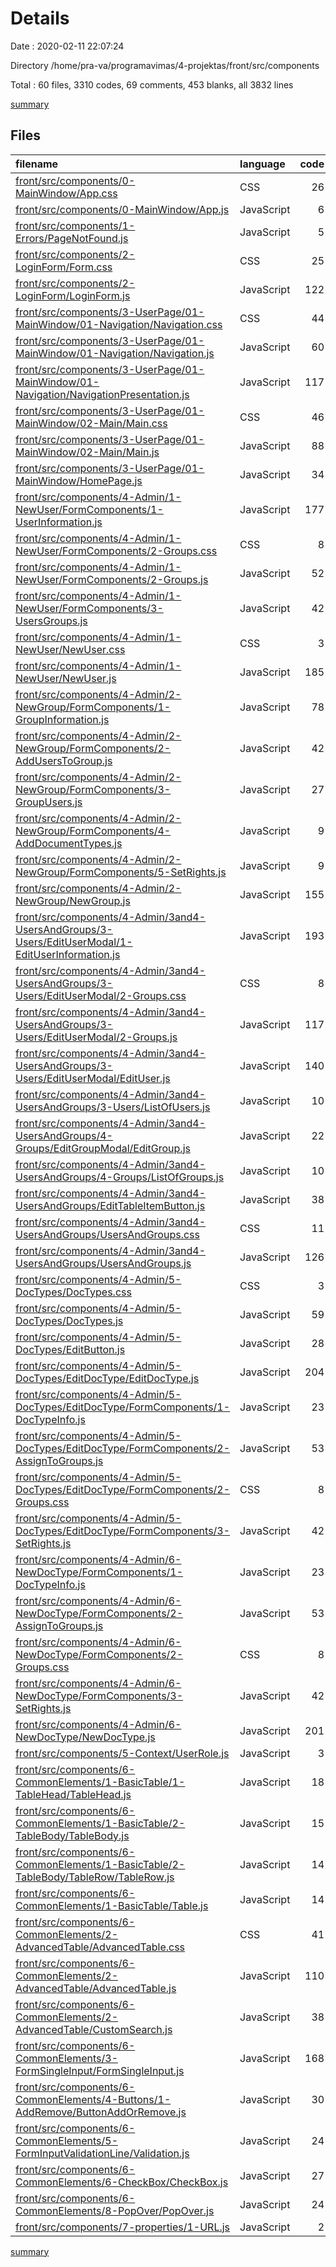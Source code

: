 # Details

Date : 2020-02-11 22:07:24

Directory /home/pra-va/programavimas/4-projektas/front/src/components

Total : 60 files,  3310 codes, 69 comments, 453 blanks, all 3832 lines

[summary](results.md)

## Files
| filename | language | code | comment | blank | total |
| :--- | :--- | ---: | ---: | ---: | ---: |
| [front/src/components/0-MainWindow/App.css](/front/src/components/0-MainWindow/App.css) | CSS | 26 | 0 | 7 | 33 |
| [front/src/components/0-MainWindow/App.js](/front/src/components/0-MainWindow/App.js) | JavaScript | 6 | 0 | 3 | 9 |
| [front/src/components/1-Errors/PageNotFound.js](/front/src/components/1-Errors/PageNotFound.js) | JavaScript | 5 | 0 | 3 | 8 |
| [front/src/components/2-LoginForm/Form.css](/front/src/components/2-LoginForm/Form.css) | CSS | 25 | 7 | 7 | 39 |
| [front/src/components/2-LoginForm/LoginForm.js](/front/src/components/2-LoginForm/LoginForm.js) | JavaScript | 122 | 0 | 11 | 133 |
| [front/src/components/3-UserPage/01-MainWindow/01-Navigation/Navigation.css](/front/src/components/3-UserPage/01-MainWindow/01-Navigation/Navigation.css) | CSS | 44 | 0 | 10 | 54 |
| [front/src/components/3-UserPage/01-MainWindow/01-Navigation/Navigation.js](/front/src/components/3-UserPage/01-MainWindow/01-Navigation/Navigation.js) | JavaScript | 60 | 0 | 8 | 68 |
| [front/src/components/3-UserPage/01-MainWindow/01-Navigation/NavigationPresentation.js](/front/src/components/3-UserPage/01-MainWindow/01-Navigation/NavigationPresentation.js) | JavaScript | 117 | 1 | 16 | 134 |
| [front/src/components/3-UserPage/01-MainWindow/02-Main/Main.css](/front/src/components/3-UserPage/01-MainWindow/02-Main/Main.css) | CSS | 46 | 0 | 9 | 55 |
| [front/src/components/3-UserPage/01-MainWindow/02-Main/Main.js](/front/src/components/3-UserPage/01-MainWindow/02-Main/Main.js) | JavaScript | 88 | 0 | 6 | 94 |
| [front/src/components/3-UserPage/01-MainWindow/HomePage.js](/front/src/components/3-UserPage/01-MainWindow/HomePage.js) | JavaScript | 34 | 0 | 6 | 40 |
| [front/src/components/4-Admin/1-NewUser/FormComponents/1-UserInformation.js](/front/src/components/4-Admin/1-NewUser/FormComponents/1-UserInformation.js) | JavaScript | 177 | 0 | 17 | 194 |
| [front/src/components/4-Admin/1-NewUser/FormComponents/2-Groups.css](/front/src/components/4-Admin/1-NewUser/FormComponents/2-Groups.css) | CSS | 8 | 0 | 2 | 10 |
| [front/src/components/4-Admin/1-NewUser/FormComponents/2-Groups.js](/front/src/components/4-Admin/1-NewUser/FormComponents/2-Groups.js) | JavaScript | 52 | 0 | 9 | 61 |
| [front/src/components/4-Admin/1-NewUser/FormComponents/3-UsersGroups.js](/front/src/components/4-Admin/1-NewUser/FormComponents/3-UsersGroups.js) | JavaScript | 42 | 0 | 8 | 50 |
| [front/src/components/4-Admin/1-NewUser/NewUser.css](/front/src/components/4-Admin/1-NewUser/NewUser.css) | CSS | 3 | 0 | 1 | 4 |
| [front/src/components/4-Admin/1-NewUser/NewUser.js](/front/src/components/4-Admin/1-NewUser/NewUser.js) | JavaScript | 185 | 0 | 25 | 210 |
| [front/src/components/4-Admin/2-NewGroup/FormComponents/1-GroupInformation.js](/front/src/components/4-Admin/2-NewGroup/FormComponents/1-GroupInformation.js) | JavaScript | 78 | 0 | 10 | 88 |
| [front/src/components/4-Admin/2-NewGroup/FormComponents/2-AddUsersToGroup.js](/front/src/components/4-Admin/2-NewGroup/FormComponents/2-AddUsersToGroup.js) | JavaScript | 42 | 0 | 6 | 48 |
| [front/src/components/4-Admin/2-NewGroup/FormComponents/3-GroupUsers.js](/front/src/components/4-Admin/2-NewGroup/FormComponents/3-GroupUsers.js) | JavaScript | 27 | 0 | 4 | 31 |
| [front/src/components/4-Admin/2-NewGroup/FormComponents/4-AddDocumentTypes.js](/front/src/components/4-Admin/2-NewGroup/FormComponents/4-AddDocumentTypes.js) | JavaScript | 9 | 0 | 3 | 12 |
| [front/src/components/4-Admin/2-NewGroup/FormComponents/5-SetRights.js](/front/src/components/4-Admin/2-NewGroup/FormComponents/5-SetRights.js) | JavaScript | 9 | 0 | 3 | 12 |
| [front/src/components/4-Admin/2-NewGroup/NewGroup.js](/front/src/components/4-Admin/2-NewGroup/NewGroup.js) | JavaScript | 155 | 0 | 12 | 167 |
| [front/src/components/4-Admin/3and4-UsersAndGroups/3-Users/EditUserModal/1-EditUserInformation.js](/front/src/components/4-Admin/3and4-UsersAndGroups/3-Users/EditUserModal/1-EditUserInformation.js) | JavaScript | 193 | 0 | 18 | 211 |
| [front/src/components/4-Admin/3and4-UsersAndGroups/3-Users/EditUserModal/2-Groups.css](/front/src/components/4-Admin/3and4-UsersAndGroups/3-Users/EditUserModal/2-Groups.css) | CSS | 8 | 0 | 2 | 10 |
| [front/src/components/4-Admin/3and4-UsersAndGroups/3-Users/EditUserModal/2-Groups.js](/front/src/components/4-Admin/3and4-UsersAndGroups/3-Users/EditUserModal/2-Groups.js) | JavaScript | 117 | 0 | 12 | 129 |
| [front/src/components/4-Admin/3and4-UsersAndGroups/3-Users/EditUserModal/EditUser.js](/front/src/components/4-Admin/3and4-UsersAndGroups/3-Users/EditUserModal/EditUser.js) | JavaScript | 140 | 0 | 23 | 163 |
| [front/src/components/4-Admin/3and4-UsersAndGroups/3-Users/ListOfUsers.js](/front/src/components/4-Admin/3and4-UsersAndGroups/3-Users/ListOfUsers.js) | JavaScript | 10 | 0 | 3 | 13 |
| [front/src/components/4-Admin/3and4-UsersAndGroups/4-Groups/EditGroupModal/EditGroup.js](/front/src/components/4-Admin/3and4-UsersAndGroups/4-Groups/EditGroupModal/EditGroup.js) | JavaScript | 22 | 0 | 3 | 25 |
| [front/src/components/4-Admin/3and4-UsersAndGroups/4-Groups/ListOfGroups.js](/front/src/components/4-Admin/3and4-UsersAndGroups/4-Groups/ListOfGroups.js) | JavaScript | 10 | 0 | 3 | 13 |
| [front/src/components/4-Admin/3and4-UsersAndGroups/EditTableItemButton.js](/front/src/components/4-Admin/3and4-UsersAndGroups/EditTableItemButton.js) | JavaScript | 38 | 1 | 7 | 46 |
| [front/src/components/4-Admin/3and4-UsersAndGroups/UsersAndGroups.css](/front/src/components/4-Admin/3and4-UsersAndGroups/UsersAndGroups.css) | CSS | 11 | 0 | 3 | 14 |
| [front/src/components/4-Admin/3and4-UsersAndGroups/UsersAndGroups.js](/front/src/components/4-Admin/3and4-UsersAndGroups/UsersAndGroups.js) | JavaScript | 126 | 1 | 12 | 139 |
| [front/src/components/4-Admin/5-DocTypes/DocTypes.css](/front/src/components/4-Admin/5-DocTypes/DocTypes.css) | CSS | 3 | 0 | 1 | 4 |
| [front/src/components/4-Admin/5-DocTypes/DocTypes.js](/front/src/components/4-Admin/5-DocTypes/DocTypes.js) | JavaScript | 59 | 0 | 5 | 64 |
| [front/src/components/4-Admin/5-DocTypes/EditButton.js](/front/src/components/4-Admin/5-DocTypes/EditButton.js) | JavaScript | 28 | 1 | 7 | 36 |
| [front/src/components/4-Admin/5-DocTypes/EditDocType/EditDocType.js](/front/src/components/4-Admin/5-DocTypes/EditDocType/EditDocType.js) | JavaScript | 204 | 17 | 20 | 241 |
| [front/src/components/4-Admin/5-DocTypes/EditDocType/FormComponents/1-DocTypeInfo.js](/front/src/components/4-Admin/5-DocTypes/EditDocType/FormComponents/1-DocTypeInfo.js) | JavaScript | 23 | 0 | 4 | 27 |
| [front/src/components/4-Admin/5-DocTypes/EditDocType/FormComponents/2-AssignToGroups.js](/front/src/components/4-Admin/5-DocTypes/EditDocType/FormComponents/2-AssignToGroups.js) | JavaScript | 53 | 0 | 9 | 62 |
| [front/src/components/4-Admin/5-DocTypes/EditDocType/FormComponents/2-Groups.css](/front/src/components/4-Admin/5-DocTypes/EditDocType/FormComponents/2-Groups.css) | CSS | 8 | 0 | 2 | 10 |
| [front/src/components/4-Admin/5-DocTypes/EditDocType/FormComponents/3-SetRights.js](/front/src/components/4-Admin/5-DocTypes/EditDocType/FormComponents/3-SetRights.js) | JavaScript | 42 | 0 | 8 | 50 |
| [front/src/components/4-Admin/6-NewDocType/FormComponents/1-DocTypeInfo.js](/front/src/components/4-Admin/6-NewDocType/FormComponents/1-DocTypeInfo.js) | JavaScript | 23 | 0 | 4 | 27 |
| [front/src/components/4-Admin/6-NewDocType/FormComponents/2-AssignToGroups.js](/front/src/components/4-Admin/6-NewDocType/FormComponents/2-AssignToGroups.js) | JavaScript | 53 | 0 | 9 | 62 |
| [front/src/components/4-Admin/6-NewDocType/FormComponents/2-Groups.css](/front/src/components/4-Admin/6-NewDocType/FormComponents/2-Groups.css) | CSS | 8 | 0 | 2 | 10 |
| [front/src/components/4-Admin/6-NewDocType/FormComponents/3-SetRights.js](/front/src/components/4-Admin/6-NewDocType/FormComponents/3-SetRights.js) | JavaScript | 42 | 0 | 8 | 50 |
| [front/src/components/4-Admin/6-NewDocType/NewDocType.js](/front/src/components/4-Admin/6-NewDocType/NewDocType.js) | JavaScript | 201 | 17 | 19 | 237 |
| [front/src/components/5-Context/UserRole.js](/front/src/components/5-Context/UserRole.js) | JavaScript | 3 | 0 | 3 | 6 |
| [front/src/components/6-CommonElements/1-BasicTable/1-TableHead/TableHead.js](/front/src/components/6-CommonElements/1-BasicTable/1-TableHead/TableHead.js) | JavaScript | 18 | 0 | 4 | 22 |
| [front/src/components/6-CommonElements/1-BasicTable/2-TableBody/TableBody.js](/front/src/components/6-CommonElements/1-BasicTable/2-TableBody/TableBody.js) | JavaScript | 15 | 0 | 3 | 18 |
| [front/src/components/6-CommonElements/1-BasicTable/2-TableBody/TableRow/TableRow.js](/front/src/components/6-CommonElements/1-BasicTable/2-TableBody/TableRow/TableRow.js) | JavaScript | 14 | 0 | 5 | 19 |
| [front/src/components/6-CommonElements/1-BasicTable/Table.js](/front/src/components/6-CommonElements/1-BasicTable/Table.js) | JavaScript | 14 | 0 | 3 | 17 |
| [front/src/components/6-CommonElements/2-AdvancedTable/AdvancedTable.css](/front/src/components/6-CommonElements/2-AdvancedTable/AdvancedTable.css) | CSS | 41 | 3 | 10 | 54 |
| [front/src/components/6-CommonElements/2-AdvancedTable/AdvancedTable.js](/front/src/components/6-CommonElements/2-AdvancedTable/AdvancedTable.js) | JavaScript | 110 | 10 | 14 | 134 |
| [front/src/components/6-CommonElements/2-AdvancedTable/CustomSearch.js](/front/src/components/6-CommonElements/2-AdvancedTable/CustomSearch.js) | JavaScript | 38 | 0 | 5 | 43 |
| [front/src/components/6-CommonElements/3-FormSingleInput/FormSingleInput.js](/front/src/components/6-CommonElements/3-FormSingleInput/FormSingleInput.js) | JavaScript | 168 | 4 | 14 | 186 |
| [front/src/components/6-CommonElements/4-Buttons/1-AddRemove/ButtonAddOrRemove.js](/front/src/components/6-CommonElements/4-Buttons/1-AddRemove/ButtonAddOrRemove.js) | JavaScript | 30 | 0 | 6 | 36 |
| [front/src/components/6-CommonElements/5-FormInputValidationLine/Validation.js](/front/src/components/6-CommonElements/5-FormInputValidationLine/Validation.js) | JavaScript | 24 | 1 | 3 | 28 |
| [front/src/components/6-CommonElements/6-CheckBox/CheckBox.js](/front/src/components/6-CommonElements/6-CheckBox/CheckBox.js) | JavaScript | 27 | 4 | 6 | 37 |
| [front/src/components/6-CommonElements/8-PopOver/PopOver.js](/front/src/components/6-CommonElements/8-PopOver/PopOver.js) | JavaScript | 24 | 1 | 5 | 30 |
| [front/src/components/7-properties/1-URL.js](/front/src/components/7-properties/1-URL.js) | JavaScript | 2 | 1 | 2 | 5 |

[summary](results.md)